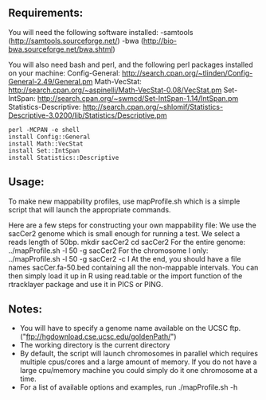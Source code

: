 Requirements:
-------------
You will need the following software installed: 
-samtools (http://samtools.sourceforge.net/)
-bwa (http://bio-bwa.sourceforge.net/bwa.shtml)

You will also need bash and perl, and the following perl packages installed on your machine: 
Config-General: http://search.cpan.org/~tlinden/Config-General-2.49/General.pm
Math-VecStat: http://search.cpan.org/~aspinelli/Math-VecStat-0.08/VecStat.pm
Set-IntSpan: http://search.cpan.org/~swmcd/Set-IntSpan-1.14/IntSpan.pm
Statistics-Descriptive: http://search.cpan.org/~shlomif/Statistics-Descriptive-3.0200/lib/Statistics/Descriptive.pm

    perl -MCPAN -e shell
    install Config::General
    install Math::VecStat
    install Set::IntSpan
    install Statistics::Descriptive


Usage:
------
To make new mappability profiles, use mapProfile.sh which is a simple script that will launch the appropriate commands.

Here are a few steps for constructing your own mappability file:
We use the sacCer2 genome which is small enough for running a test. We select a reads length of 50bp.
    mkdir sacCer2
    cd sacCer2
For the entire genome:
    ../mapProfile.sh -l 50 -g sacCer2
For the chromosome I only:
    ../mapProfile.sh -l 50 -g sacCer2 -c I
At the end, you should have a file names sacCer.fa-50.bed containing all the non-mappable intervals.
You can then simply load it up in R using read.table or the import function of the rtracklayer package and use it in PICS or PING.


Notes:
------
- You will have to specify a genome name available on the UCSC ftp. ("ftp://hgdownload.cse.ucsc.edu/goldenPath/")
- The working directory is the current directory 
- By default, the script will launch chromosomes in parallel which requires multiple cpus/cores and a large amount of memory. If you do not have a large cpu/memory machine you could simply do it one chromosome at a time. 
- For a list of available options and examples, run ./mapProfile.sh -h
